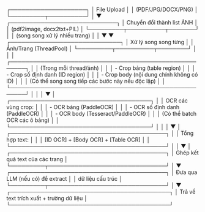 ┌────────────────────┐
│   File Upload      │
│ (PDF/JPG/DOCX/PNG) │
└─────────┬──────────┘
          │
          ▼
┌────────────────────────────┐
│ Chuyển đổi thành list ẢNH  │
│ (pdf2image, docx2txt+PIL)  │
└─────────┬──────────┬───────┘
          │          │
  (song song xử lý nhiều trang)
          │          │
          ▼          ▼
 ┌─────────────────────────────┐
 │    Xử lý song song từng     │
 │    Ảnh/Trang (ThreadPool)   │
 └─────────┬──────────┬────────┘
           │          │
           │  ┌──────────────────────────────────────────────────────┐
           │  │   (Trong mỗi thread/ảnh)                             │
           │  │     - Crop bảng (table region)                       │
           │  │     - Crop số định danh (ID region)                  │
           │  │     - Crop body (nội dung chính không có ID)         │
           │  │ (Có thể song song tiếp các bước này nếu độc lập)     │
           │  └──────────────────────────────────────────────────────┘
           │          │
           │          ▼
           │  ┌─────────────────────────────────────┐
           │  │  OCR các vùng crop:                 │
           │  │   - OCR bảng (PaddleOCR)            │
           │  │   - OCR số định danh (PaddleOCR)    │
           │  │   - OCR body (Tesseract/PaddleOCR)  │
           │  │ (Có thể batch OCR các ô bảng)       │
           │  └─────────────────────────────────────┘
           │          │
           │          ▼
           │  ┌─────────────────────────────────────────┐
           │  │   Tổng hợp text:                        │
           │  │   [ID OCR] + [Body OCR] + [Table OCR]   │
           │  └─────────────────────────────────────────┘
           │          │
           ▼          │
┌─────────────────────────────────────────┐
│   Ghép kết quả text của các trang       │
└─────────┬───────────────────────────────┘
          │
          ▼
┌─────────────────────────────────────────┐
│   Đưa qua LLM (nếu có) để extract       │
│   dữ liệu cấu trúc                      │
└─────────┬───────────────────────────────┘
          │
          ▼
┌──────────────────────────────────────────┐
│  Trả về text trích xuất + trường dữ liệu │
└──────────────────────────────────────────┘
